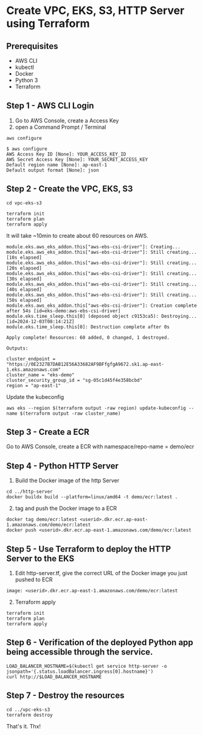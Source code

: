 # Create VPC, EKS, S3, HTTP Server using Terraform

## Prerequisites
- AWS CLI
- kubectl
- Docker
- Python 3
- Terraform

## Step 1 - AWS CLI Login
1. Go to AWS Console, create a Access Key
1. open a Command Prompt / Terminal
```
aws configure

$ aws configure
AWS Access Key ID [None]: YOUR_ACCESS_KEY_ID
AWS Secret Access Key [None]: YOUR_SECRET_ACCESS_KEY
Default region name [None]: ap-east-1
Default output format [None]: json
```

## Step 2 - Create the VPC, EKS, S3
```
cd vpc-eks-s3

terraform init
terraform plan
terraform apply
```

It will take ~10min to create about 60 resources on AWS. 
```
module.eks.aws_eks_addon.this["aws-ebs-csi-driver"]: Creating...
module.eks.aws_eks_addon.this["aws-ebs-csi-driver"]: Still creating... [10s elapsed]
module.eks.aws_eks_addon.this["aws-ebs-csi-driver"]: Still creating... [20s elapsed]
module.eks.aws_eks_addon.this["aws-ebs-csi-driver"]: Still creating... [30s elapsed]
module.eks.aws_eks_addon.this["aws-ebs-csi-driver"]: Still creating... [40s elapsed]
module.eks.aws_eks_addon.this["aws-ebs-csi-driver"]: Still creating... [50s elapsed]
module.eks.aws_eks_addon.this["aws-ebs-csi-driver"]: Creation complete after 54s [id=eks-demo:aws-ebs-csi-driver]
module.eks.time_sleep.this[0] (deposed object c9153ca5): Destroying... [id=2024-12-03T08:14:21Z]
module.eks.time_sleep.this[0]: Destruction complete after 0s

Apply complete! Resources: 60 added, 0 changed, 1 destroyed.

Outputs:

cluster_endpoint = "https://0E2327B7DAB12E56A33682AF9BFfgfgA9672.sk1.ap-east-1.eks.amazonaws.com"
cluster_name = "eks-demo"
cluster_security_group_id = "sg-05c1d45f4e358bcbd"
region = "ap-east-1"
```


Update the kubeconfig
```
aws eks --region $(terraform output -raw region) update-kubeconfig --name $(terraform output -raw cluster_name)
```

## Step 3 - Create a ECR
Go to AWS Console, create a ECR with namespace/repo-name = demo/ecr


## Step 4 - Python HTTP Server

1. Build the Docker image of the http Server

```
cd ../http-server
docker buildx build --platform=linux/amd64 -t demo/ecr:latest .
```

2. tag and push the Docker image to a ECR

```        
docker tag demo/ecr:latest <userid>.dkr.ecr.ap-east-1.amazonaws.com/demo/ecr:latest
docker push <userid>.dkr.ecr.ap-east-1.amazonaws.com/demo/ecr:latest
```
## Step 5 - Use Terraform to deploy the HTTP Server to the EKS
1. Edit http-server.tf, give the correct URL of the Docker image you just pushed to ECR

```
image: <userid>.dkr.ecr.ap-east-1.amazonaws.com/demo/ecr:latest
```

2. Terraform apply
```
terraform init
terraform plan
terraform apply
```

## Step 6 - Verification of the deployed Python app being accessible through the service.

```
LOAD_BALANCER_HOSTNAME=$(kubectl get service http-server -o jsonpath='{.status.loadBalancer.ingress[0].hostname}')
curl http://$LOAD_BALANCER_HOSTNAME
```

## Step 7 - Destroy the resources
```
cd ../vpc-eks-s3
terraform destroy
```

That's it. Thx!